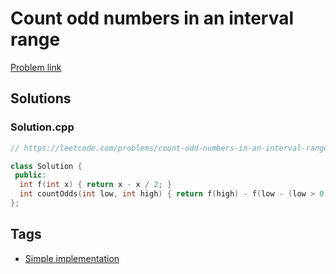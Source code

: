 # Count odd numbers in an interval range

[Problem link](https://leetcode.com/problems/count-odd-numbers-in-an-interval-range/)

## Solutions


### Solution.cpp
```cpp
// https://leetcode.com/problems/count-odd-numbers-in-an-interval-range/

class Solution {
 public:
  int f(int x) { return x - x / 2; }
  int countOdds(int low, int high) { return f(high) - f(low - (low > 0)); }
};
```
## Tags

* [Simple implementation](/Collections/simple-implementation.md#simple-implementation)
